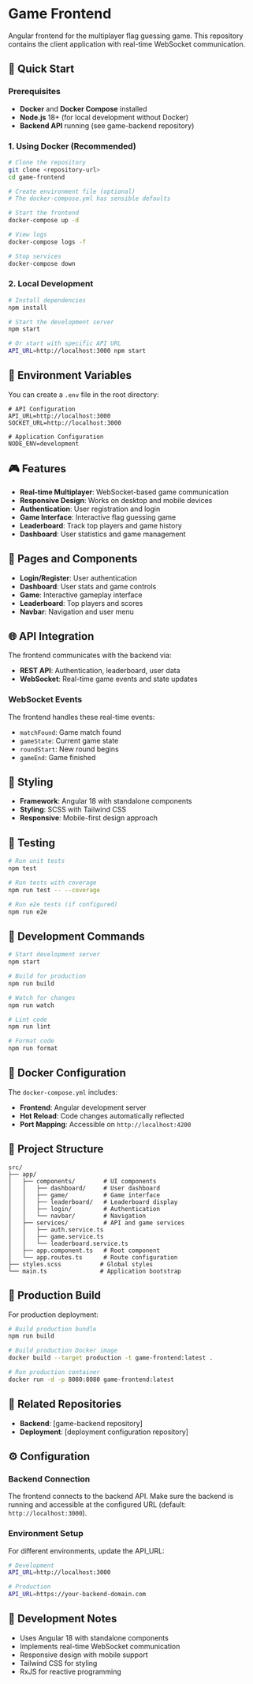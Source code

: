 # Game Frontend

Angular frontend for the multiplayer flag guessing game. This repository contains the client application with real-time WebSocket communication.

## 🚀 Quick Start

### Prerequisites

- **Docker** and **Docker Compose** installed
- **Node.js** 18+ (for local development without Docker)
- **Backend API** running (see game-backend repository)

### 1. Using Docker (Recommended)

```bash
# Clone the repository
git clone <repository-url>
cd game-frontend

# Create environment file (optional)
# The docker-compose.yml has sensible defaults

# Start the frontend
docker-compose up -d

# View logs
docker-compose logs -f

# Stop services
docker-compose down
```

### 2. Local Development

```bash
# Install dependencies
npm install

# Start the development server
npm start

# Or start with specific API URL
API_URL=http://localhost:3000 npm start
```

## 🔧 Environment Variables

You can create a `.env` file in the root directory:

```env
# API Configuration
API_URL=http://localhost:3000
SOCKET_URL=http://localhost:3000

# Application Configuration
NODE_ENV=development
```

## 🎮 Features

- **Real-time Multiplayer**: WebSocket-based game communication
- **Responsive Design**: Works on desktop and mobile devices
- **Authentication**: User registration and login
- **Game Interface**: Interactive flag guessing game
- **Leaderboard**: Track top players and game history
- **Dashboard**: User statistics and game management

## 📱 Pages and Components

- **Login/Register**: User authentication
- **Dashboard**: User stats and game controls
- **Game**: Interactive gameplay interface
- **Leaderboard**: Top players and scores
- **Navbar**: Navigation and user menu

## 🌐 API Integration

The frontend communicates with the backend via:
- **REST API**: Authentication, leaderboard, user data
- **WebSocket**: Real-time game events and state updates

### WebSocket Events

The frontend handles these real-time events:
- `matchFound`: Game match found
- `gameState`: Current game state
- `roundStart`: New round begins
- `gameEnd`: Game finished

## 🎨 Styling

- **Framework**: Angular 18 with standalone components
- **Styling**: SCSS with Tailwind CSS
- **Responsive**: Mobile-first design approach

## 🧪 Testing

```bash
# Run unit tests
npm test

# Run tests with coverage
npm run test -- --coverage

# Run e2e tests (if configured)
npm run e2e
```

## 🔧 Development Commands

```bash
# Start development server
npm start

# Build for production
npm run build

# Watch for changes
npm run watch

# Lint code
npm run lint

# Format code
npm run format
```

## 🐳 Docker Configuration

The `docker-compose.yml` includes:
- **Frontend**: Angular development server
- **Hot Reload**: Code changes automatically reflected
- **Port Mapping**: Accessible on `http://localhost:4200`

## 📂 Project Structure

```
src/
├── app/
│   ├── components/        # UI components
│   │   ├── dashboard/     # User dashboard
│   │   ├── game/          # Game interface
│   │   ├── leaderboard/   # Leaderboard display
│   │   ├── login/         # Authentication
│   │   └── navbar/        # Navigation
│   ├── services/          # API and game services
│   │   ├── auth.service.ts
│   │   ├── game.service.ts
│   │   └── leaderboard.service.ts
│   ├── app.component.ts   # Root component
│   └── app.routes.ts      # Route configuration
├── styles.scss           # Global styles
└── main.ts               # Application bootstrap
```

## 🚀 Production Build

For production deployment:

```bash
# Build production bundle
npm run build

# Build production Docker image
docker build --target production -t game-frontend:latest .

# Run production container
docker run -d -p 8080:8080 game-frontend:latest
```

## 🔗 Related Repositories

- **Backend**: [game-backend repository]
- **Deployment**: [deployment configuration repository]

## ⚙️ Configuration

### Backend Connection

The frontend connects to the backend API. Make sure the backend is running and accessible at the configured URL (default: `http://localhost:3000`).

### Environment Setup

For different environments, update the API_URL:

```bash
# Development
API_URL=http://localhost:3000

# Production
API_URL=https://your-backend-domain.com
```

## 📝 Development Notes

- Uses Angular 18 with standalone components
- Implements real-time WebSocket communication
- Responsive design with mobile support
- Tailwind CSS for styling
- RxJS for reactive programming
